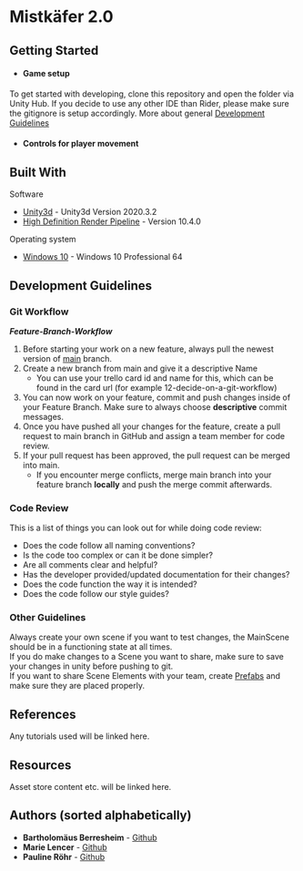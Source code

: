﻿# Mistkäfer 2.0
## Getting Started

* #### Game setup

To get started with developing, clone this repository and open the folder via Unity Hub.
If you decide to use any other IDE than Rider, please make sure the gitignore is setup accordingly.
More about general [Development Guidelines](#development-guidelines)

* #### Controls for player movement

## Built With
Software
* [Unity3d](https://unity3d.com/de/unity/whats-new/2020.3.2) -	Unity3d Version 2020.3.2
* [High Definition Render Pipeline](https://docs.unity3d.com/Packages/com.unity.render-pipelines.high-definition@10.4/manual/index.html) - Version 10.4.0

Operating system
* [Windows 10](https://www.microsoft.com/de-de/windows/) - 	Windows 10 Professional 64

## Development Guidelines

### Git Workflow

***Feature-Branch-Workflow***
1. Before starting your work on a new feature, always pull the newest version of [main](https://github.com/nimaazha/OculusQuestFitnessApp/tree/main) branch.
2. Create a new branch from main and give it a descriptive Name
    * You can use your trello card id and name for this, which can be found in the card url (for example 12-decide-on-a-git-workflow)
3. You can now work on your feature, commit and push changes inside of your Feature Branch. Make sure to always choose **descriptive** commit messages.
4. Once you have pushed all your changes for the feature, create a pull request to main branch in GitHub and assign a team member for code review.
5. If your pull request has been approved, the pull request can be merged into main.
    * If you encounter merge conflicts, merge main branch into your feature branch **locally** and push the merge commit afterwards.

### Code Review

This is a list of things you can look out for while doing code review:
* Does the code follow all naming conventions?
* Is the code too complex or can it be done simpler?
* Are all comments clear and helpful?
* Has the developer provided/updated documentation for their changes?
* Does the code function the way it is intended?
* Does the code follow our style guides?

### Other Guidelines

Always create your own scene if you want to test changes, the MainScene should be in a functioning state at all times.  
If you do make changes to a Scene you want to share, make sure to save your changes in unity before pushing to git.  
If you want to share Scene Elements with your team, create [Prefabs](https://docs.unity3d.com/Manual/Prefabs.html) and make sure they are placed properly.

## References

Any tutorials used will be linked here.

## Resources

Asset store content etc. will be linked here.

## Authors (sorted alphabetically)
* **Bartholomäus Berresheim** - [Github](https://github.com/Silices)
* **Marie Lencer** - [Github](https://github.com/MarieLencer)
* **Pauline Röhr** - [Github](https://github.com/proehr)
